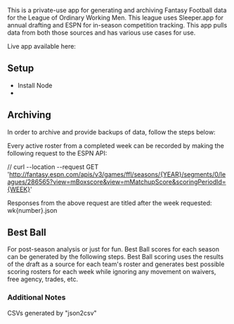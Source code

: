 This is a private-use app for generating and archiving Fantasy Football data for the League of Ordinary Working Men. This league uses Sleeper.app for annual drafting and ESPN for in-season competition tracking. This app pulls data from both those sources and has various use cases for use.

Live app available here:

## Setup

* Install Node
* 

## Archiving

In order to archive and provide backups of data, follow the steps below:

Every active roster from a completed week can be recorded by making the following request to the ESPN API:

// curl --location --request GET 'http://fantasy.espn.com/apis/v3/games/ffl/seasons/{YEAR}/segments/0/leagues/286565?view=mBoxscore&view=mMatchupScore&scoringPeriodId={WEEK}' 

Responses from the above request are titled after the  week requested: wk{number}.json



## Best Ball

For post-season analysis or just for fun. Best Ball scores for each season can be generated by the following steps. Best Ball scoring uses the results of the draft as a source for each team's roster and generates best possible scoring rosters for each week while ignoring any movement on waivers, free agency, trades, etc.




### Additional Notes

CSVs generated by "json2csv"

```json2csv -i {pathToJSONDataFile} -o {pathToExportCSV}